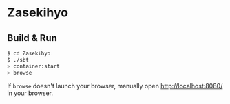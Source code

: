 # Zasekihyo #

## Build & Run ##

```sh
$ cd Zasekihyo
$ ./sbt
> container:start
> browse
```

If `browse` doesn't launch your browser, manually open [http://localhost:8080/](http://localhost:8080/) in your browser.
